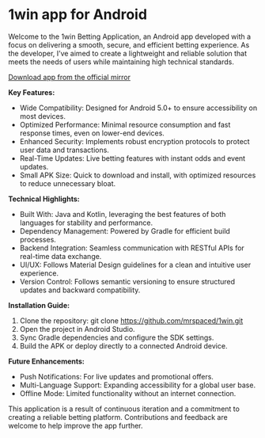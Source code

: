 # 1win app for Android

Welcome to the 1win Betting Application, an Android app developed with a focus on delivering a smooth, secure, and efficient betting experience. As the developer, I’ve aimed to create a lightweight and reliable solution that meets the needs of users while maintaining high technical standards.

[Download app from the official mirror](https://odvme.com/android/bookmakers-app/326-1win-apk.html)

**Key Features:**
- Wide Compatibility: Designed for Android 5.0+ to ensure accessibility on most devices.
- Optimized Performance: Minimal resource consumption and fast response times, even on lower-end devices.
- Enhanced Security: Implements robust encryption protocols to protect user data and transactions.
- Real-Time Updates: Live betting features with instant odds and event updates.
- Small APK Size: Quick to download and install, with optimized resources to reduce unnecessary bloat.

**Technical Highlights:**
- Built With: Java and Kotlin, leveraging the best features of both languages for stability and performance.
- Dependency Management: Powered by Gradle for efficient build processes.
- Backend Integration: Seamless communication with RESTful APIs for real-time data exchange.
- UI/UX: Follows Material Design guidelines for a clean and intuitive user experience.
- Version Control: Follows semantic versioning to ensure structured updates and backward compatibility.

**Installation Guide:**
1. Clone the repository: git clone https://github.com/mrspaced/1win.git
2. Open the project in Android Studio.
3. Sync Gradle dependencies and configure the SDK settings.
4. Build the APK or deploy directly to a connected Android device.

**Future Enhancements:**
- Push Notifications: For live updates and promotional offers.
- Multi-Language Support: Expanding accessibility for a global user base.
- Offline Mode: Limited functionality without an internet connection.

This application is a result of continuous iteration and a commitment to creating a reliable betting platform. Contributions and feedback are welcome to help improve the app further.
